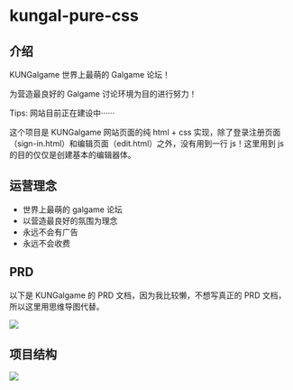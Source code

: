 # kungal-pure-css
  
  

## 介绍
  


KUNGalgame 世界上最萌的 Galgame 论坛！  
  
为营造最良好的 Galgame 讨论环境为目的进行努力！
  
Tips: 网站目前正在建设中······



这个项目是 KUNGalgame 网站页面的纯 html + css 实现，除了登录注册页面（sign-in.html）和编辑页面（edit.html）之外，没有用到一行 js！这里用到 js 的目的仅仅是创建基本的编辑器体。

## 运营理念
  
* 世界上最萌的 galgame 论坛
* 以营造最良好的氛围为理念
* 永远不会有广告
* 永远不会收费
  
## PRD
  


以下是 KUNGalgame 的 PRD 文档，因为我比较懒，不想写真正的 PRD 文档，所以这里用思维导图代替。

![](https://github.com/KUN1007/kungal-pure-css/blob/main/foo/PRD/kungal.com-2.png)


  
## 项目结构
  


![](https://github.com/KUN1007/kungal-pure-css/blob/main/foo/PRD/structure.png)
